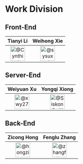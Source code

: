# Work Division

## Front-End

|Tianyi Li|Weihong Xie|
|:-------:|:---------:|
|<a herf="https://github.com/Cynthiasky"><img class="avatar" src="https://avatars3.githubusercontent.com/u/7804411?s=96&amp;v=4" width="48" height="48" alt="@Cynthiasky"></a>|<a herf="https://github.com/sysuxwh"><img class="avatar" src="https://avatars1.githubusercontent.com/u/29174401?s=96&amp;v=4" width="48" height="48" alt="@sysuxwh"></a>|

## Server-End

|Weiyuan Xu|Yongqi Xiong|
|:--------:|:----------:|
|<a herf="https://github.com/xwy27"><img class="avatar" src="https://avatars1.githubusercontent.com/u/27471274?s=96&amp;v=4" width="48" height="48" alt="@xwy27"></a>|<a herf="https://github.com/siskonemilia"><img class="avatar" src="https://avatars0.githubusercontent.com/u/25914870?s=96&amp;v=4" width="48" height="48" alt="@SiskonEmilia"></a>|

## Back-End

|Zicong Hong|Fenglu Zhang|
|:---------:|:----------:|
|<a herf="https://github.com/hongzicong"><img class="avatar" src="https://avatars0.githubusercontent.com/u/25472288?s=96&amp;v=4" width="48" height="48" alt="@hongzicong"></a>|<a herf="https://github.com/zhangflu"><img class="avatar" src="https://avatars2.githubusercontent.com/u/31298956?s=96&amp;v=4" width="48" height="48" alt="@zhangflu"></a>|
